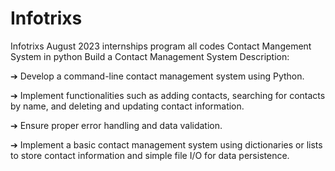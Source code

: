 # Infotrixs
Infotrixs August 2023 internships program all codes
Contact Mangement System in python
Build a Contact Management System
Description:

➔ Develop a command-line contact management system using Python.

➔ Implement functionalities such as adding contacts, searching for contacts by name, and deleting and updating contact information.

➔ Ensure proper error handling and data validation.

➔ Implement a basic contact management system using dictionaries or lists to store contact information and simple file I/O for data persistence.

